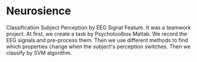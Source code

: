 # Neurosience
Classification Subject Perception by EEG Signal Feature.
It was a teamwork project. At first, we create a task by Psychotoolbox Matlab. We record the EEG signals and pre-process them. Then we use different methods to find which properties change when the subject's perception switches. Then we classify by SVM algorithm.
